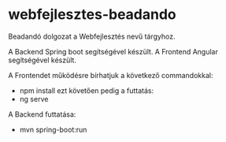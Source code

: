 # webfejlesztes-beadando
 
Beadandó dolgozat a Webfejlesztés nevű tárgyhoz.

A Backend Spring boot segítségével készült.
A Frontend Angular segítségével készült.

A Frontendet működésre bírhatjuk a következő commandokkal:
- npm install
ezt követően pedig a futtatás:
- ng serve

A Backend futtatása:
- mvn spring-boot:run
